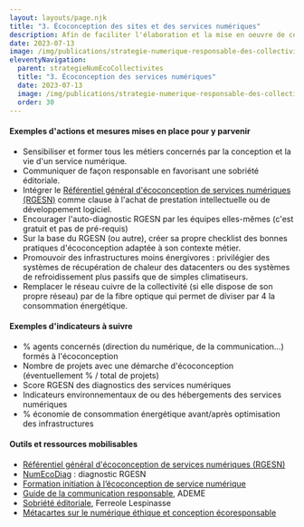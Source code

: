 ```yaml
---
layout: layouts/page.njk
title: "3. Écoconception des sites et des services numériques"
description: Afin de faciliter l'élaboration et la mise en oeuvre de ces nouvelles obligation par les collectivités concernées, la Mission interministérielle numérique responsable a travaillé avec le réseau des Interconnectés, dans le cadre du programme Transformation numérique des territoires à une traduction opérationnelle des nouvelles obligations fixées par ce décret.
date: 2023-07-13
image: /img/publications/strategie-numerique-responsable-des-collectivites/strategie-numerique-responsable-collectivites.webp
eleventyNavigation:
  parent: strategieNumEcoCollectivites
  title: "3. Écoconception des services numériques"
  date: 2023-07-13
  image: /img/publications/strategie-numerique-responsable-des-collectivites/strategie-numerique-responsable-collectivites.webp
  order: 30
---
```


#### Exemples d'actions et mesures mises en place pour y parvenir

- Sensibiliser et former tous les métiers concernés par la conception et la vie d'un service numérique.
- Communiquer de façon responsable en favorisant une sobriété éditoriale.
- Intégrer le [Référentiel général d'écoconception de services numériques (RGESN)](https://ecoresponsable.numerique.gouv.fr/publications/referentiel-general-ecoconception/) comme clause à l'achat de prestation intellectuelle ou de développement logiciel.
- Encourager l'auto-diagnostic RGESN par les équipes elles-mêmes (c'est gratuit et pas de pré-requis)
- Sur la base du RGESN (ou autre), créer sa propre checklist des bonnes pratiques d'écoconception adaptée à son contexte métier.
- Promouvoir des infrastructures moins énergivores : privilégier des systèmes de récupération de chaleur des datacenters ou des systèmes de refroidissement plus passifs que de simples climatiseurs.
- Remplacer le réseau cuivre de la collectivité (si elle dispose de son propre réseau) par de la fibre optique qui permet de diviser par 4 la consommation énergétique.

#### Exemples d'indicateurs à suivre

- % agents concernés (direction du numérique, de la communication...) formés à l'écoconception
- Nombre de projets avec une démarche d'écoconception (éventuellement % / total de projets)
- Score RGESN des diagnostics des services numériques
- Indicateurs environnementaux de ou des hébergements des services numériques
- % économie de consommation énergétique avant/après optimisation des infrastructures

#### Outils et ressources mobilisables

- [Référentiel général d'écoconception de services numériques (RGESN)](https://ecoresponsable.numerique.gouv.fr/publications/referentiel-general-ecoconception/)
- [NumEcoDiag](https://ecoresponsable.numerique.gouv.fr/publications/referentiel-general-ecoconception/numecodiag/) : diagnostic RGESN
- [Formation initiation à l’écoconception de service numérique](https://ecoresponsable.numerique.gouv.fr/publications/referentiel-general-ecoconception/formation/)
- [Guide de la communication responsable](https://librairie.ademe.fr/consommer-autrement/5818-le-guide-de-la-communication-responsable-nouvelle-edition-enrichie-9791029715730.html), ADEME
- [Sobriété éditoriale](https://www.sobriete-editoriale.fr/ressources-sobriete-editoriale/), Ferreole Lespinasse
- [Métacartes sur le numérique éthique et conception écoresponsable](https://www.metacartes.cc/)
